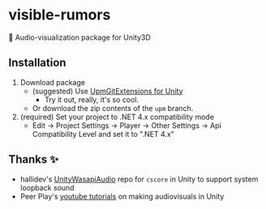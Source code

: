 # visible-rumors
🌠 Audio-visualization package for Unity3D

## Installation

1. Download package
    - (suggested) Use [UpmGitExtensions for Unity](https://github.com/mob-sakai/UpmGitExtension)
        - Try it out, really, it's so cool.
    - Or download the zip contents of the `upm` branch.
2. (required) Set your project to .NET 4.x compatibility mode
    - Edit -> Project Settings -> Player -> Other Settings -> Api Compatibility Level and set it to ".NET 4.x"

## Thanks ✨

- hallidev's [UnityWasapiAudio](https://github.com/hallidev/UnityWasapiAudio) repo for `cscore` in Unity to support system loopback sound
- Peer Play's [youtube tutorials](https://www.youtube.com/channel/UCBkub2TsbCFIfdhuxRr2Lrw) on making audiovisuals in Unity
